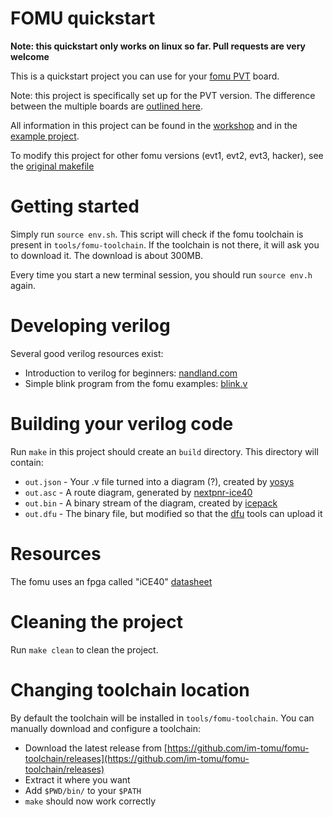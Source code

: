 # FOMU quickstart

**Note: this quickstart only works on linux so far. Pull requests are very welcome**

This is a quickstart project you can use for your [fomu PVT](https://www.crowdsupply.com/sutajio-kosagi/fomu) board.

Note: this project is specifically set up for the PVT version. The difference between the multiple boards are [outlined here](https://workshop.fomu.im/en/latest/requirements.html#which-fomu-do-i-have).

All information in this project can be found in the [workshop](https://workshop.fomu.im/en/latest/index.html) and in the [example project](https://github.com/im-tomu/fomu-workshop/tree/master/verilog/blink-expanded).

To modify this project for other fomu versions (evt1, evt2, evt3, hacker), see the [original makefile](https://github.com/im-tomu/fomu-workshop/blob/master/verilog/blink-expanded/Makefile)

# Getting started

Simply run `source env.sh`. This script will check if the fomu toolchain is present in `tools/fomu-toolchain`. If the toolchain is not there, it will ask you to download it. The download is about 300MB.

Every time you start a new terminal session, you should run `source env.h` again.

# Developing verilog 

Several good verilog resources exist:
- Introduction to verilog for beginners: [nandland.com](https://www.nandland.com/verilog/tutorials/tutorial-introduction-to-verilog-for-beginners.html)
- Simple blink program from the fomu examples: [blink.v](https://github.com/im-tomu/fomu-workshop/blob/master/verilog/blink-expanded/blink.v)

# Building your verilog code

Run `make` in this project should create an `build` directory. This directory will contain:
- `out.json` - Your .v file turned into a diagram (?), created by [yosys](http://www.clifford.at/yosys/)
- `out.asc` - A route diagram, generated by [nextpnr-ice40](https://github.com/YosysHQ/nextpnr)
- `out.bin` - A binary stream of the diagram, created by [icepack](http://www.clifford.at/icestorm/)
- `out.dfu` - The binary file, but modified so that the [dfu](http://dfu-util.sourceforge.net/) tools can upload it

# Resources

The fomu uses an fpga called "iCE40" [datasheet](http://www.latticesemi.com/~/media/LatticeSemi/Documents/DataSheets/iCE/iCE40LPHXFamilyDataSheet.pdf)

# Cleaning the project

Run `make clean` to clean the project.

# Changing toolchain location

By default the toolchain will be installed in `tools/fomu-toolchain`. You can manually download and configure a toolchain:
- Download the latest release from [https://github.com/im-tomu/fomu-toolchain/releases](https://github.com/im-tomu/fomu-toolchain/releases)
- Extract it where you want
- Add `$PWD/bin/` to your `$PATH`
- `make` should now work correctly

